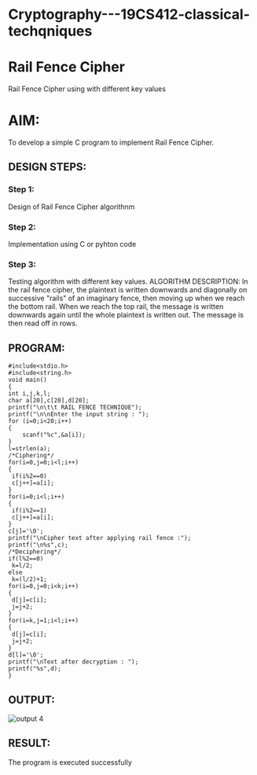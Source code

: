 # Cryptography---19CS412-classical-techqniques

# Rail Fence Cipher
Rail Fence Cipher using with different key values

# AIM:

To develop a simple C program to implement Rail Fence Cipher.

## DESIGN STEPS:

### Step 1:

Design of Rail Fence Cipher algorithnm 

### Step 2:

Implementation using C or pyhton code

### Step 3:

Testing algorithm with different key values. 
ALGORITHM DESCRIPTION:
In the rail fence cipher, the plaintext is written downwards and diagonally on successive "rails" of an imaginary fence, then moving up when we reach the bottom rail. When we reach the top rail, the message is written downwards again until the whole plaintext is written out. The message is then read off in rows.

## PROGRAM:
```
#include<stdio.h>
#include<string.h>
void main()
{
int i,j,k,l;
char a[20],c[20],d[20];
printf("\n\t\t RAIL FENCE TECHNIQUE");
printf("\n\nEnter the input string : ");
for (i=0;i<20;i++)
{
    scanf("%c",&a[i]);
}
l=strlen(a);
/*Ciphering*/
for(i=0,j=0;i<l;i++)
{
 if(i%2==0)
 c[j++]=a[i];
}
for(i=0;i<l;i++)
{
 if(i%2==1)
 c[j++]=a[i];
}
c[j]='\0';
printf("\nCipher text after applying rail fence :");
printf("\n%s",c);
/*Deciphering*/
if(l%2==0)
 k=l/2;
else
 k=(l/2)+1;
for(i=0,j=0;i<k;i++)
{
 d[j]=c[i];
 j=j+2;
}
for(i=k,j=1;i<l;i++)
{
 d[j]=c[i];
 j=j+2;
}
d[l]='\0';
printf("\nText after decryption : ");
printf("%s",d);
}
```
## OUTPUT:
![output 4](https://github.com/user-attachments/assets/7af7375f-8185-45dc-8dfd-77758ae5fc55)

## RESULT:
The program is executed successfully
